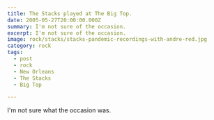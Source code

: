 ```yaml
---
title: The Stacks played at The Big Top.
date: 2005-05-27T20:00:00.000Z
summary: I'm not sure of the occasion.
excerpt: I'm not sure of the occasion.
image: rock/stacks/stacks-pandemic-recordings-with-andre-red.jpg
category: rock
tags:
  - post
  - rock
  - New Orleans
  - The Stacks
  - Big Top

---
```


I'm not sure what the occasion was.
